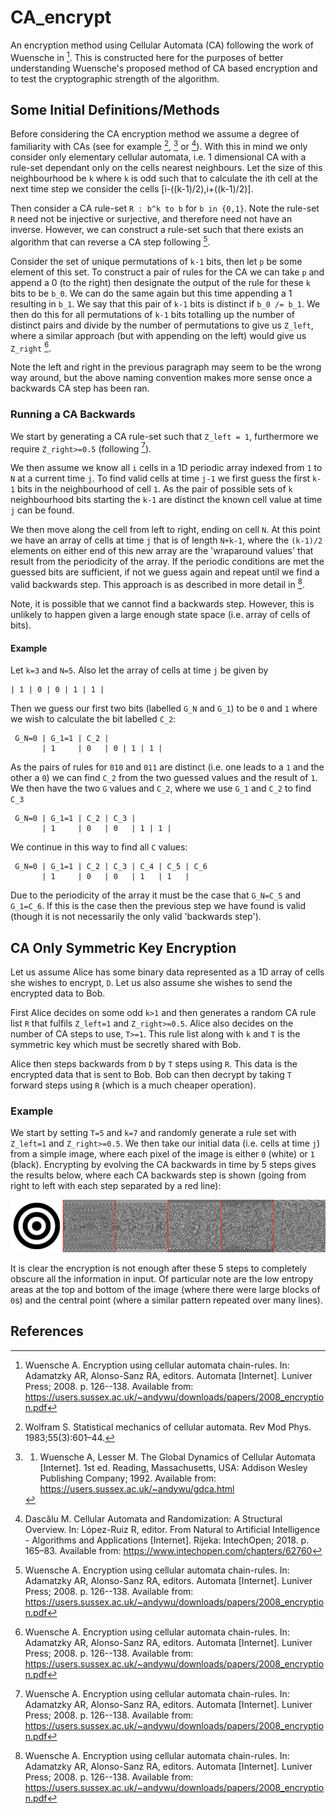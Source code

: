 # CA_encrypt

An encryption method using Cellular Automata (CA) following the work of Wuensche in [^1]. This is constructed here for the purposes of better understanding Wuensche's proposed method of CA based encryption and to test the cryptographic strength of the algorithm.



## Some Initial Definitions/Methods

Before considering the CA encryption method we assume a degree of familiarity with CAs (see for example [^2], [^3] or [^4]). With this in mind we only consider only elementary cellular automata, i.e. 1 dimensional CA with a rule-set dependant only on the cells nearest neighbours. Let the size of this neighbourhood be `k` where `k` is odd such that to calculate the ith cell at the next time step we consider the cells [i-((k-1)/2),i+((k-1)/2)].

Then consider a CA rule-set `R : b^k to b` for `b in {0,1}`. Note the rule-set `R` need not be injective or surjective, and therefore need not have an inverse. However, we can construct a rule-set such that there exists an algorithm that can reverse a CA step following [^1].

Consider the set of unique permutations of `k-1` bits, then let `p` be some element of this set. To construct a pair of rules for the CA we can take `p` and append a 0 (to the right) then designate the output of the rule for these `k` bits to be `b_0`. We can do the same again but this time appending a 1 resulting in `b_1`. We say that this pair of `k-1` bits is distinct if `b_0 /= b_1`. We then do this for all permutations of `k-1` bits totalling up the number of distinct pairs and divide by the number of permutations to give us `Z_left`, where a similar approach (but with appending on the left) would give us `Z_right` [^1].

Note the left and right in the previous paragraph may seem to be the wrong way around, but the above naming convention makes more sense once a backwards CA step has been ran.



### Running a CA Backwards

We start by generating a CA rule-set such that `Z_left = 1`, furthermore we require `Z_right>=0.5` (following [^1]).

We then assume we know all `i` cells in a 1D periodic array indexed from `1` to `N` at a current time `j`. To find valid cells at time `j-1` we first guess the first `k-1` bits in the neighbourhood of cell `1`. As the pair of possible sets of `k` neighbourhood bits starting the `k-1` are distinct the known cell value at time `j` can be found.

We then move along the cell from left to right, ending on cell `N`. At this point we have an array of cells at time `j` that is of length `N+k-1`, where the `(k-1)/2` elements on either end of this new array are the 'wraparound values' that result from the periodicity of the array. If the periodic conditions are met the guessed bits are sufficient, if not we guess again and repeat until we find a valid backwards step. This approach is as described in more detail in [^1].

Note, it is possible that we cannot find a backwards step. However, this is unlikely to happen given a large enough state space (i.e. array of cells of bits).



#### Example

Let `k=3` and `N=5`. Also let the array of cells at time `j` be given by
```
| 1 | 0 | 0 | 1 | 1 |
```
Then we guess our first two bits (labelled `G_N` and `G_1`) to be `0` and `1` where we wish to calculate the bit labelled `C_2`:
```
 G_N=0 | G_1=1 | C_2 |
       | 1     | 0   | 0 | 1 | 1 |
```
As the pairs of rules for `010` and `011` are distinct (i.e. one leads to a `1` and the other a `0`) we can find `C_2` from the two guessed values and the result of `1`. We then have the two `G` values and `C_2`, where we use `G_1` and `C_2` to find `C_3`
```
 G_N=0 | G_1=1 | C_2 | C_3 |
       | 1     | 0   | 0   | 1 | 1 |
```
We continue in this way to find all `C` values:
```
 G_N=0 | G_1=1 | C_2 | C_3 | C_4 | C_5 | C_6
       | 1     | 0   | 0   | 1   | 1   |
```
Due to the periodicity of the array it must be the case that `G_N=C_5` and `G_1=C_6`. If this is the case then the previous step we have found is valid (though it is not necessarily the only valid 'backwards step').



## CA Only Symmetric Key Encryption

Let us assume Alice has some binary data represented as a 1D array of cells she wishes to encrypt, `D`. Let us also assume she wishes to send the encrypted data to Bob.

First Alice decides on some odd `k>1` and then generates a random CA rule list `R` that fulfils `Z_left=1` and `Z_right>=0.5`. Alice also decides on the number of CA steps to use, `T>=1`. This rule list along with `k` and `T` is the symmetric key which must be secretly shared with Bob.

Alice then steps backwards from `D` by `T` steps using `R`. This data is the encrypted data that is sent to Bob. Bob can then decrypt by taking `T` forward steps using `R` (which is a much cheaper operation).



### Example

We start by setting `T=5` and `k=7` and randomly generate a rule set with `Z_left=1` and `Z_right>=0.5`. We then take our initial data (i.e. cells at time `j`) from a simple image, where each pixel of the image is either `0` (white) or `1` (black). Encrypting by evolving the CA backwards in time by 5 steps gives the results below, where each CA backwards step is shown (going from right to left with each step separated by a red line):

![Steps backwards using a CA with `k=1`](images/multiple_enc_no_noise.png)

It is clear the encryption is not enough after these 5 steps to completely obscure all the information in input. Of particular note are the low entropy areas at the top and bottom of the image (where there were large blocks of `0`s) and the central point (where a similar pattern repeated over many lines).



## References

[^1]:Wuensche A. Encryption using cellular automata chain-rules. In: Adamatzky AR, Alonso-Sanz RA, editors. Automata [Internet]. Luniver Press; 2008. p. 126--138. Available from: https://users.sussex.ac.uk/~andywu/downloads/papers/2008_encryption.pdf

[^2]:Wolfram S. Statistical mechanics of cellular automata. Rev Mod Phys. 1983;55(3):601–44. 

[^3]:1. Wuensche A, Lesser M. The Global Dynamics of Cellular Automata [Internet]. 1st ed. Reading, Massachusetts, USA: Addison Wesley Publishing Company; 1992. Available from: https://users.sussex.ac.uk/~andywu/gdca.html

[^4]:Dascălu M. Cellular Automata and Randomization: A Structural Overview. In: López-Ruiz R, editor. From Natural to Artificial Intelligence - Algorithms and Applications [Internet]. Rijeka: IntechOpen; 2018. p. 165–83. Available from: https://www.intechopen.com/chapters/62760


